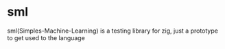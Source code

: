 # sml
sml(Simples-Machine-Learning) is a testing library for zig, just a prototype to get used to the language
